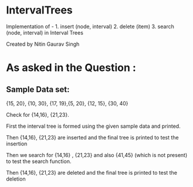 # IntervalTrees
Implementation of  -  1. insert (node, interval)   2. delete (item)   3. search (node, interval)  in Interval Trees

Created by Nitin Gaurav Singh

# As asked in the Question :

## Sample Data set:

{15, 20}, {10, 30}, {17, 19},{5, 20}, {12, 15}, {30, 40}

Check for {14,16}, {21,23}.

First the interval tree is formed using the given sample data and printed.

Then {14,16}, {21,23} are inserted and the final tree is printed to test the insertion

Then we search for {14,16} , {21,23} and also {41,45} (which is not present) to test the search function.

Then {14,16}, {21,23} are deleted and the final tree is printed to test the deletion
